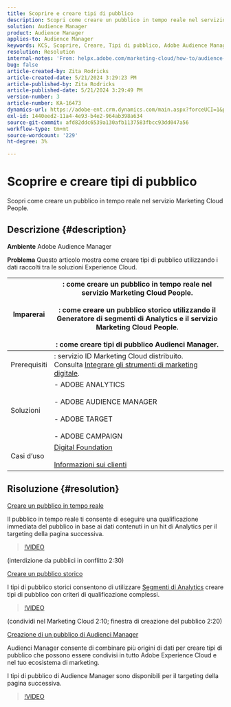 ```yaml
---
title: Scoprire e creare tipi di pubblico
description: Scopri come creare un pubblico in tempo reale nel servizio Marketing Cloud People.
solution: Audience Manager
product: Audience Manager
applies-to: Audience Manager
keywords: KCS, Scoprire, Creare, Tipi di pubblico, Adobe Audience Manager, Come
resolution: Resolution
internal-notes: 'From: helpx.adobe.com/marketing-cloud/how-to/audience-discovery.html'
bug: false
article-created-by: Zita Rodricks
article-created-date: 5/21/2024 3:29:23 PM
article-published-by: Zita Rodricks
article-published-date: 5/21/2024 3:29:49 PM
version-number: 3
article-number: KA-16473
dynamics-url: https://adobe-ent.crm.dynamics.com/main.aspx?forceUCI=1&pagetype=entityrecord&etn=knowledgearticle&id=0a5a68e2-8617-ef11-9f89-6045bd06eea5
exl-id: 1440eed2-11a4-4e93-b4e2-964ab398a634
source-git-commit: afd82ddc6539a130afb1137583fbcc93dd047a56
workflow-type: tm+mt
source-wordcount: '229'
ht-degree: 3%

---
```


# Scoprire e creare tipi di pubblico


Scopri come creare un pubblico in tempo reale nel servizio Marketing Cloud People.

## Descrizione {#description}


<b>Ambiente</b>
Adobe Audience Manager

<b>Problema</b>
Questo articolo mostra come creare tipi di pubblico utilizzando i dati raccolti tra le soluzioni Experience Cloud.


| Imparerai | : come creare un pubblico in tempo reale nel servizio Marketing Cloud People.<br><br>: come creare un pubblico storico utilizzando il Generatore di segmenti di Analytics e il servizio Marketing Cloud People.<br><br>: come creare tipi di pubblico Audienci Manager. |
| --- | --- |
| Prerequisiti | : servizio ID Marketing Cloud distribuito. Consulta [Integrare gli strumenti di marketing digitale](https://experienceleague.adobe.com/docs/experience-manager-learn/sites/integrations/experience-platform-data-collection-tags/overview.html?lang=it). |
| Soluzioni | - ADOBE ANALYTICS<br><br>- ADOBE AUDIENCE MANAGER<br><br>- ADOBE TARGET<br><br>- ADOBE CAMPAIGN |
| Casi d’uso | [Digital Foundation](https://helpx.adobe.com/marketing-cloud/how-to/digital-foundation.html)<br><br>[Informazioni sui clienti](https://experienceleague.adobe.com/docs/experience-platform/profile/ui/user-guide.html?lang=it) |





## Risoluzione {#resolution}


<u>Creare un pubblico in tempo reale</u>

Il pubblico in tempo reale ti consente di eseguire una qualificazione immediata del pubblico in base ai dati contenuti in un hit di Analytics per il targeting della pagina successiva.




>[!VIDEO](https://video.tv.adobe.com/v/17804t1/)



(interdizione da pubblici in conflitto 2:30)



<u>Creare un pubblico storico</u>

I tipi di pubblico storici consentono di utilizzare [Segmenti di Analytics](https://experienceleague.adobe.com/docs/analytics/components/segmentation/seg-home.html?lang=it) creare tipi di pubblico con criteri di qualificazione complessi.




>[!VIDEO](https://video.tv.adobe.com/v/17805/)



(condividi nel Marketing Cloud 2:10; finestra di creazione del pubblico 2:20)

<u>Creazione di un pubblico di Audienci Manager</u>

Audienci Manager consente di combinare più origini di dati per creare tipi di pubblico che possono essere condivisi in tutto Adobe Experience Cloud e nel tuo ecosistema di marketing.

I tipi di pubblico di Audience Manager sono disponibili per il targeting della pagina successiva.




>[!VIDEO](https://video.tv.adobe.com/v/18113t1/)
